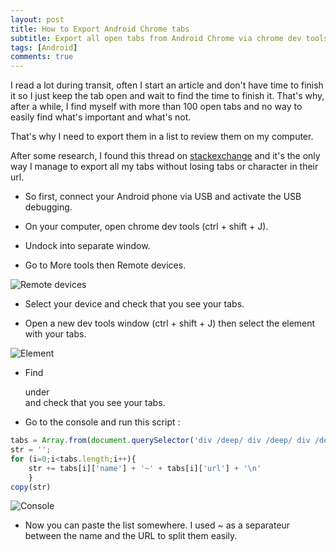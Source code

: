 ```yaml
---
layout: post
title: How to Export Android Chrome tabs
subtitle: Export all open tabs from Android Chrome via chrome dev tools
tags: [Android]
comments: true
---
```


I read a lot during transit, often I start an article and don't have time to finish it so I just keep the tab open and wait to find the time to finish it. That's why, after a while, I find myself with more than 100 open tabs and no way to easily find what's important and what's not.

That's why I need to export them in a list to review them on my computer.

After some research, I found this thread on [stackexchange](https://android.stackexchange.com/questions/56635/how-can-i-export-the-list-of-open-chrome-tabs) and it's the only way I manage to export all my tabs without losing tabs or character in their url.


- So first, connect your Android phone via USB and activate the USB debugging.

- On your computer, open chrome dev tools (ctrl + shift + J).

- Undock into separate window.

- Go to More tools then Remote devices.

![Remote devices](https://maemol.github.io/img/devtools_remote.jpg)

- Select your device and check that you see your tabs.

- Open a new dev tools window (ctrl + shift + J) then select the element with your tabs.

![Element](https://maemol.github.io/img/devtools_element.jpg)

- Find <div class="vbox"> under <div class=device-page-list vbox device-viw-more-toggled> and check that you see your tabs.

- Go to the console and run this script :

```javascript
tabs = Array.from(document.querySelector('div /deep/ div /deep/ div /deep/ div /deep/ div /deep/ div /deep/ div.vbox.flex-auto').shadowRoot.querySelectorAll('.devices-view .device-page-list .vbox'), s => ({name: s.querySelector('.device-page-title').textContent, url: s.querySelector('.device-page-url .devtools-link').getAttribute('href')})) 
str = '';
for (i=0;i<tabs.length;i++){
	str += tabs[i]['name'] + '~' + tabs[i]['url'] + '\n'
	}
copy(str)
```

![Console](https://maemol.github.io/img/devtools.jpg)

- Now you can paste the list somewhere. I used ~ as a separateur between the name and the URL to split them easily.


